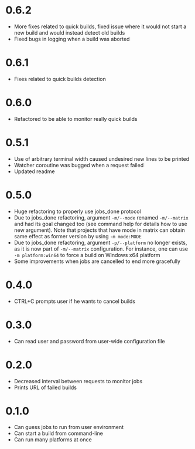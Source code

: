 0.6.2
=====

* More fixes related to quick builds, fixed issue where it would not start a new build and would instead detect old 
builds
* Fixed bugs in logging when a build was aborted

0.6.1
=====

* Fixes related to quick builds detection

0.6.0
=====

* Refactored to be able to monitor really quick builds

0.5.1
=====

* Use of arbitrary terminal width caused undesired new lines to be printed
* Watcher coroutine was bugged when a request failed
* Updated readme

0.5.0
=====

* Huge refactoring to properly use jobs_done protocol
* Due to jobs_done refactoring, argument `-m/--mode` renamed `-m/--matrix` and had its goal changed too 
(see command help for details how to use new argument). Note that projects that have mode in matrix can obtain same
effect as former version by using `-m mode:MODE`
* Due to jobs_done refactoring, argument `-p/--platform` no longer exists, as it is now part of `-m/--matrix`
configuration. For instance, one can use `-m platform:win64` to force a build on Windows x64 platform
* Some improvements when jobs are cancelled to end more gracefully

0.4.0
=====

* CTRL+C prompts user if he wants to cancel builds

0.3.0
=====

* Can read user and password from user-wide configuration file

0.2.0
=====

* Decreased interval between requests to monitor jobs
* Prints URL of failed builds

0.1.0
=====

* Can guess jobs to run from user environment
* Can start a build from command-line
* Can run many platforms at once